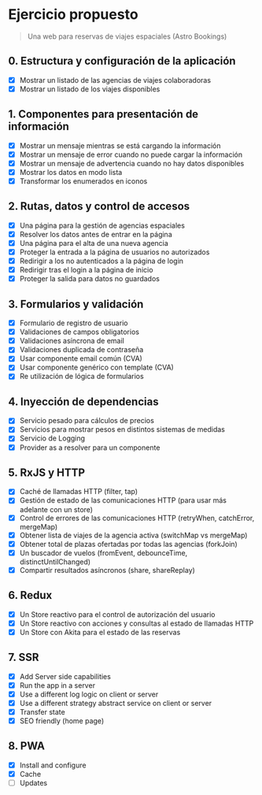 # Ejercicio propuesto

> Una web para reservas de viajes espaciales (Astro Bookings)

## 0. Estructura y configuración de la aplicación

- [x] Mostrar un listado de las agencias de viajes colaboradoras
- [x] Mostrar un listado de los viajes disponibles

## 1. Componentes para presentación de información

- [x] Mostrar un mensaje mientras se está cargando la información
- [x] Mostrar un mensaje de error cuando no puede cargar la información
- [x] Mostrar un mensaje de advertencia cuando no hay datos disponibles
- [x] Mostrar los datos en modo lista
- [x] Transformar los enumerados en iconos

## 2. Rutas, datos y control de accesos

- [x] Una página para la gestión de agencias espaciales
- [x] Resolver los datos antes de entrar en la página
- [x] Una página para el alta de una nueva agencia
- [x] Proteger la entrada a la página de usuarios no autorizados
- [x] Redirigir a los no autenticados a la página de login
- [x] Redirigir tras el login a la página de inicio
- [x] Proteger la salida para datos no guardados

## 3. Formularios y validación

- [x] Formulario de registro de usuario
- [x] Validaciones de campos obligatorios
- [x] Validaciones asíncrona de email
- [x] Validaciones duplicada de contraseña
- [x] Usar componente email común (CVA)
- [x] Usar componente genérico con template (CVA)
- [x] Re utilización de lógica de formularios

## 4. Inyección de dependencias

- [x] Servicio pesado para cálculos de precios
- [x] Servicios para mostrar pesos en distintos sistemas de medidas
- [x] Servicio de Logging
- [x] Provider as a resolver para un componente

## 5. RxJS y HTTP

- [x] Caché de llamadas HTTP (filter, tap)
- [x] Gestión de estado de las comunicaciones HTTP (para usar más adelante con un store)
- [x] Control de errores de las comunicaciones HTTP (retryWhen, catchError, mergeMap)
- [x] Obtener lista de viajes de la agencia activa (switchMap vs mergeMap)
- [x] Obtener total de plazas ofertadas por todas las agencias (forkJoin)
- [x] Un buscador de vuelos (fromEvent, debounceTime, distinctUntilChanged)
- [x] Compartir resultados asíncronos (share, shareReplay)

## 6. Redux

- [x] Un Store reactivo para el control de autorización del usuario
- [x] Un Store reactivo con acciones y consultas al estado de llamadas HTTP
- [x] Un Store con Akita para el estado de las reservas

## 7. SSR

- [x] Add Server side capabilities
- [x] Run the app in a server
- [x] Use a different log logic on client or server
- [x] Use a different strategy abstract service on client or server
- [x] Transfer state
- [x] SEO friendly (home page)

## 8. PWA

- [x] Install and configure
- [x] Cache
- [ ] Updates
